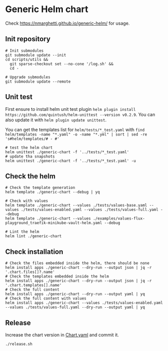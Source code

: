 # Generic Helm chart

Check <https://nmarghetti.github.io/generic-helm/> for usage.

## Init repository

```shell
# Init submodules
git submodule update --init
cd scripts/utils &&
  git sparse-checkout set --no-cone '/log.sh' &&
  cd -

# Upgrade submodules
git submodule update --remote
```

## Unit test

First ensure to install helm unit test plugin `helm plugin install https://github.com/quintush/helm-unittest --version v0.2.9`.
You can also update it with `helm plugin update unittest`.

You can get the templates list for `helm/tests/*_test.yaml` with `find helm/templates -name "*.yaml" -o -name "*.yml" | sort | sed -re 's#helm/templates/# - #'`

```shell
# test the helm chart
helm unittest ./generic-chart -f '../tests/*_test.yaml'
# update tha snapshots
helm unittest ./generic-chart -f '../tests/*_test.yaml' -u
```

## Check the helm

```shell
# Check the template generation
helm template ./generic-chart --debug | yq

# Check with values
helm template ./generic-chart --values ./tests/values-base.yaml --values ./tests/values-enabled.yaml --values ./tests/values-full.yaml --debug
helm template ./generic-chart --values ./examples/values-flux-playground_traefik-minikube-vault-helm.yaml --debug

# Lint the helm
helm lint ./generic-chart
```

## Check installation

```shell
# Check the files embedded inside the helm, there should be none
helm install apps ./generic-chart --dry-run --output json | jq -r '.chart.files[]?.name'
# Check the templates embedded inside the helm
helm install apps ./generic-chart --dry-run --output json | jq -r '.chart.templates[].name'
# Check the full content
helm install apps ./generic-chart --dry-run --output yaml | yq
# Check the full content with values
helm install apps ./generic-chart --values ./tests/values-enabled.yaml --values ./tests/values-full.yaml --dry-run --output yaml | yq
```

## Release

Increase the chart version in [Chart.yaml](Chart.yaml) and commit it.

```shell
./release.sh
```
